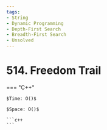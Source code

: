```yaml
---
tags:
- String
- Dynamic Programming
- Depth-First Search
- Breadth-First Search
- Unsolved
---
```



# 514. Freedom Trail

=== "C++"

    $Time: O()$

    $Space: O()$

    ```c++
    ```